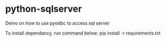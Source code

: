 # python-sqlserver
Demo on how to use pyodbc to access sql server

To install dependancy, run command below:
pip install -r requirements.txt
